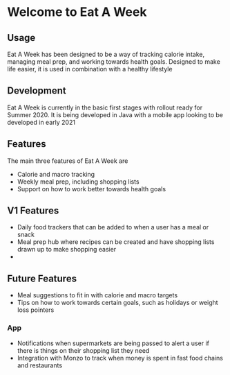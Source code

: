 # Welcome to Eat A Week
## Usage 
Eat A Week has been designed to be a way of tracking calorie intake, managing meal prep, and working towards health goals. Designed to make life easier, it is used in combination with a healthy lifestyle

## Development
Eat A Week is currently in the basic first stages with rollout ready for Summer 2020. It is being developed in Java with a mobile app looking to be developed in early 2021

## Features
The main three features of Eat A Week are
* Calorie and macro tracking
* Weekly meal prep, including shopping lists
* Support on how to work better towards health goals

## V1 Features
* Daily food trackers that can be added to when a user has a meal or snack
* Meal prep hub where recipes can be created and have shopping lists drawn up to make shopping easier
* 
## Future Features
* Meal suggestions to fit in with calorie and macro targets
* Tips on how to work towards certain goals, such as holidays or weight loss pointers
### App 
* Notifications when supermarkets are being passed to alert a user if there is things on their shopping list they need
* Integration with Monzo to track when money is spent in fast food chains and restaurants 
